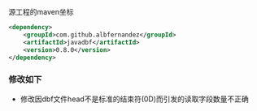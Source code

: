 源工程的maven坐标
```xml
<dependency>
    <groupId>com.github.albfernandez</groupId>
    <artifactId>javadbf</artifactId>
    <version>0.8.0</version>
</dependency>
```

### 修改如下
 - 修改因dbf文件head不是标准的结束符(0D)而引发的读取字段数量不正确